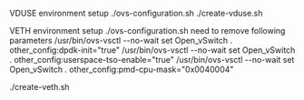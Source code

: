 VDUSE environment setup
./ovs-configuration.sh
./create-vduse.sh

VETH environment setup
./ovs-configuration.sh
need to remove following parameters
/usr/bin/ovs-vsctl --no-wait set Open_vSwitch . other_config:dpdk-init="true"
/usr/bin/ovs-vsctl --no-wait set Open_vSwitch . other_config:userspace-tso-enable="true"
/usr/bin/ovs-vsctl --no-wait set Open_vSwitch . other_config:pmd-cpu-mask="0x0040004"

./create-veth.sh
